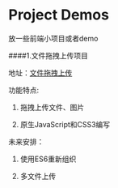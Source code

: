 # Project Demos
放一些前端小项目或者demo

####1.文件拖拽上传项目

地址：[文件拖拽上传](http://loveoak.leanapp.cn/collection/manage)

功能特点:

1. 拖拽上传文件、图片

2. 原生JavaScript和CSS3编写

未来安排：

1. 使用ES6重新组织

2. 多文件上传


